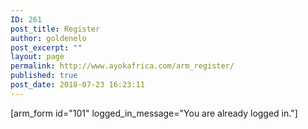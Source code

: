 ```yaml
---
ID: 261
post_title: Register
author: goldenelo
post_excerpt: ""
layout: page
permalink: http://www.ayokafrica.com/arm_register/
published: true
post_date: 2018-07-23 16:23:11
---
```

[arm_form id="101" logged_in_message="You are already logged in."]